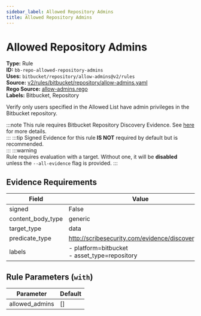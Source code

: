 ```yaml
---
sidebar_label: Allowed Repository Admins
title: Allowed Repository Admins
---  
```

# Allowed Repository Admins  
**Type:** Rule  
**ID:** `bb-repo-allowed-repository-admins`  
**Uses:** `bitbucket/repository/allow-admins@v2/rules`  
**Source:** [v2/rules/bitbucket/repository/allow-admins.yaml](https://github.com/scribe-public/sample-policies/blob/main/v2/rules/bitbucket/repository/allow-admins.yaml)  
**Rego Source:** [allow-admins.rego](https://github.com/scribe-public/sample-policies/blob/main/v2/rules/bitbucket/repository/allow-admins.rego)  
**Labels:** Bitbucket, Repository  

Verify only users specified in the Allowed List have admin privileges in the Bitbucket repository.

:::note 
This rule requires Bitbucket Repository Discovery Evidence. See [here](https://deploy-preview-299--scribe-security.netlify.app/platforms/discover#bitbucket-discovery) for more details.  
::: 
:::tip 
Signed Evidence for this rule **IS NOT** required by default but is recommended.  
::: 
:::warning  
Rule requires evaluation with a target. Without one, it will be **disabled** unless the `--all-evidence` flag is provided.
::: 

## Evidence Requirements  
| Field | Value |
|-------|-------|
| signed | False |
| content_body_type | generic |
| target_type | data |
| predicate_type | http://scribesecurity.com/evidence/discovery/v0.1 |
| labels | - platform=bitbucket<br/>- asset_type=repository |

## Rule Parameters (`with`)  
| Parameter | Default |
|-----------|---------|
| allowed_admins | [] |

